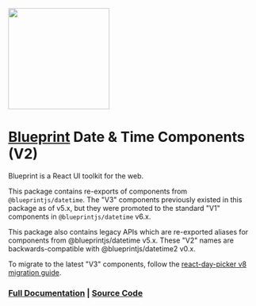 <img height="204" src="https://cloud.githubusercontent.com/assets/464822/20228152/d3f36dc2-a804-11e6-80ff-51ada2d13ea7.png">

# [Blueprint](http://blueprintjs.com/) Date & Time Components (V2)

Blueprint is a React UI toolkit for the web.

This package contains re-exports of components from `@blueprintjs/datetime`. The "V3" components previously existed in this package as of v5.x, but they were promoted to the standard "V1" components in `@blueprintjs/datetime` v6.x.

This package also contains legacy APIs which are re-exported aliases for components from @blueprintjs/datetime v5.x. These "V2" names are backwards-compatible with @blueprintjs/datetime2 v0.x.

To migrate to the latest "V3" components, follow the [react-day-picker v8 migration guide](https://github.com/palantir/blueprint/wiki/react-day-picker-8-migration).

### [Full Documentation](http://blueprintjs.com/docs) | [Source Code](https://github.com/palantir/blueprint)
